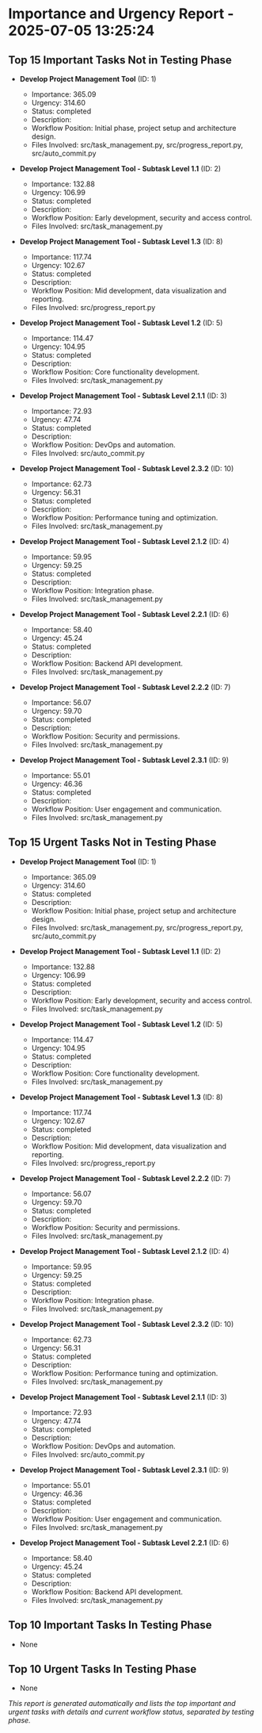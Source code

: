 # Importance and Urgency Report - 2025-07-05 13:25:24

## Top 15 Important Tasks Not in Testing Phase
- **Develop Project Management Tool** (ID: 1)
  - Importance: 365.09
  - Urgency: 314.60
  - Status: completed
  - Description: 
  - Workflow Position: Initial phase, project setup and architecture design.
  - Files Involved: src/task_management.py, src/progress_report.py, src/auto_commit.py

- **Develop Project Management Tool - Subtask Level 1.1** (ID: 2)
  - Importance: 132.88
  - Urgency: 106.99
  - Status: completed
  - Description: 
  - Workflow Position: Early development, security and access control.
  - Files Involved: src/task_management.py

- **Develop Project Management Tool - Subtask Level 1.3** (ID: 8)
  - Importance: 117.74
  - Urgency: 102.67
  - Status: completed
  - Description: 
  - Workflow Position: Mid development, data visualization and reporting.
  - Files Involved: src/progress_report.py

- **Develop Project Management Tool - Subtask Level 1.2** (ID: 5)
  - Importance: 114.47
  - Urgency: 104.95
  - Status: completed
  - Description: 
  - Workflow Position: Core functionality development.
  - Files Involved: src/task_management.py

- **Develop Project Management Tool - Subtask Level 2.1.1** (ID: 3)
  - Importance: 72.93
  - Urgency: 47.74
  - Status: completed
  - Description: 
  - Workflow Position: DevOps and automation.
  - Files Involved: src/auto_commit.py

- **Develop Project Management Tool - Subtask Level 2.3.2** (ID: 10)
  - Importance: 62.73
  - Urgency: 56.31
  - Status: completed
  - Description: 
  - Workflow Position: Performance tuning and optimization.
  - Files Involved: src/task_management.py

- **Develop Project Management Tool - Subtask Level 2.1.2** (ID: 4)
  - Importance: 59.95
  - Urgency: 59.25
  - Status: completed
  - Description: 
  - Workflow Position: Integration phase.
  - Files Involved: src/task_management.py

- **Develop Project Management Tool - Subtask Level 2.2.1** (ID: 6)
  - Importance: 58.40
  - Urgency: 45.24
  - Status: completed
  - Description: 
  - Workflow Position: Backend API development.
  - Files Involved: src/task_management.py

- **Develop Project Management Tool - Subtask Level 2.2.2** (ID: 7)
  - Importance: 56.07
  - Urgency: 59.70
  - Status: completed
  - Description: 
  - Workflow Position: Security and permissions.
  - Files Involved: src/task_management.py

- **Develop Project Management Tool - Subtask Level 2.3.1** (ID: 9)
  - Importance: 55.01
  - Urgency: 46.36
  - Status: completed
  - Description: 
  - Workflow Position: User engagement and communication.
  - Files Involved: src/task_management.py


## Top 15 Urgent Tasks Not in Testing Phase
- **Develop Project Management Tool** (ID: 1)
  - Importance: 365.09
  - Urgency: 314.60
  - Status: completed
  - Description: 
  - Workflow Position: Initial phase, project setup and architecture design.
  - Files Involved: src/task_management.py, src/progress_report.py, src/auto_commit.py

- **Develop Project Management Tool - Subtask Level 1.1** (ID: 2)
  - Importance: 132.88
  - Urgency: 106.99
  - Status: completed
  - Description: 
  - Workflow Position: Early development, security and access control.
  - Files Involved: src/task_management.py

- **Develop Project Management Tool - Subtask Level 1.2** (ID: 5)
  - Importance: 114.47
  - Urgency: 104.95
  - Status: completed
  - Description: 
  - Workflow Position: Core functionality development.
  - Files Involved: src/task_management.py

- **Develop Project Management Tool - Subtask Level 1.3** (ID: 8)
  - Importance: 117.74
  - Urgency: 102.67
  - Status: completed
  - Description: 
  - Workflow Position: Mid development, data visualization and reporting.
  - Files Involved: src/progress_report.py

- **Develop Project Management Tool - Subtask Level 2.2.2** (ID: 7)
  - Importance: 56.07
  - Urgency: 59.70
  - Status: completed
  - Description: 
  - Workflow Position: Security and permissions.
  - Files Involved: src/task_management.py

- **Develop Project Management Tool - Subtask Level 2.1.2** (ID: 4)
  - Importance: 59.95
  - Urgency: 59.25
  - Status: completed
  - Description: 
  - Workflow Position: Integration phase.
  - Files Involved: src/task_management.py

- **Develop Project Management Tool - Subtask Level 2.3.2** (ID: 10)
  - Importance: 62.73
  - Urgency: 56.31
  - Status: completed
  - Description: 
  - Workflow Position: Performance tuning and optimization.
  - Files Involved: src/task_management.py

- **Develop Project Management Tool - Subtask Level 2.1.1** (ID: 3)
  - Importance: 72.93
  - Urgency: 47.74
  - Status: completed
  - Description: 
  - Workflow Position: DevOps and automation.
  - Files Involved: src/auto_commit.py

- **Develop Project Management Tool - Subtask Level 2.3.1** (ID: 9)
  - Importance: 55.01
  - Urgency: 46.36
  - Status: completed
  - Description: 
  - Workflow Position: User engagement and communication.
  - Files Involved: src/task_management.py

- **Develop Project Management Tool - Subtask Level 2.2.1** (ID: 6)
  - Importance: 58.40
  - Urgency: 45.24
  - Status: completed
  - Description: 
  - Workflow Position: Backend API development.
  - Files Involved: src/task_management.py


## Top 10 Important Tasks In Testing Phase
- None

## Top 10 Urgent Tasks In Testing Phase
- None

*This report is generated automatically and lists the top important and urgent tasks with details and current workflow status, separated by testing phase.*
